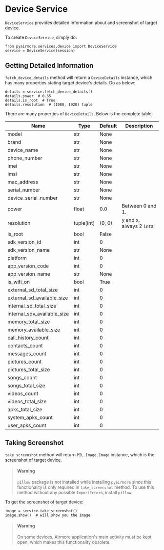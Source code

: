 # Device Service

`DeviceService` provides detailed information about and screenshot of
target device.

To create `DeviceService`, simply do:

    from pyairmore.services.device import DeviceService
    service = DeviceService(session)

## Getting Detailed Information

`fetch_device_details` method will return a `DeviceDetails` instance, which
has many properties stating target device's details. Do as below:

    details = service.fetch_device_details()
    details.power  # 0.65
    details.is_root  # True
    details.resolution  # (1080, 1920) tuple

There are many properties of `DeviceDetails`. Below is the complete table:

| Name | Type | Default | Description |
|------|------|---------|-------------|
| model                       | str        | None   |   |
| brand                       | str        | None   |   |
| device_name                 | str        | None   |   |
| phone_number                | str        | None   |   |
| imei                        | str        | None   |   |
| imsi                        | str        | None   |   |
| mac_address                 | str        | None   |   |
| serial_number               | str        | None   |   |
| device_serial_number        | str        | None   |   |
| power                       | float      | 0.0    | Between 0 and 1. |
| resolution                  | tuple[int] | (0, 0) | y and x, always 2 `int`s |
| is_root                     | bool       | False  |   |
| sdk_version_id              | int        | 0      |   |
| sdk_version_name            | str        | None   |   |
| platform                    | int        | 0      |   |
| app_version_code            | int        | 0      |   |
| app_version_name            | str        | None   |   |
| is_wifi_on                  | bool       | True   |   |
| external_sd_total_size      | int        | 0      |   |
| external_sd_available_size  | int        | 0      |   |
| internal_sd_total_size      | int        | 0      |   |
| internal_sdv_available_size | int        | 0      |   |
| memory_total_size           | int        | 0      |   |
| memory_available_size       | int        | 0      |   |
| call_history_count          | int        | 0      |   |
| contacts_count              | int        | 0      |   |
| messages_count              | int        | 0      |   |
| pictures_count              | int        | 0      |   |
| pictures_total_size         | int        | 0      |   |
| songs_count                 | int        | 0      |   |
| songs_total_size            | int        | 0      |   |
| videos_count                | int        | 0      |   |
| videos_total_size           | int        | 0      |   |
| apks_total_size             | int        | 0      |   |
| system_apks_count           | int        | 0      |   |
| user_apks_count             | int        | 0      |   |

## Taking Screenshot

`take_screenshot` method will return `PIL.Image.Image` instance, which is
the screenshot of target device.

 > #### Warning
 > `pillow` package is not installed while installing `pyairmore` since this
 > functionality is only required in `take_screenshot` method. To use this
 > method without any possible `ImportError`s, install `pillow`.

To get the screenshot of target device:

    image = service.take_screenshot()
    image.show()  # will show you the image

 > #### Warning
 > On some devices, Airmore application's main activity must be kept open,
 > which makes this functionality obsolete.
